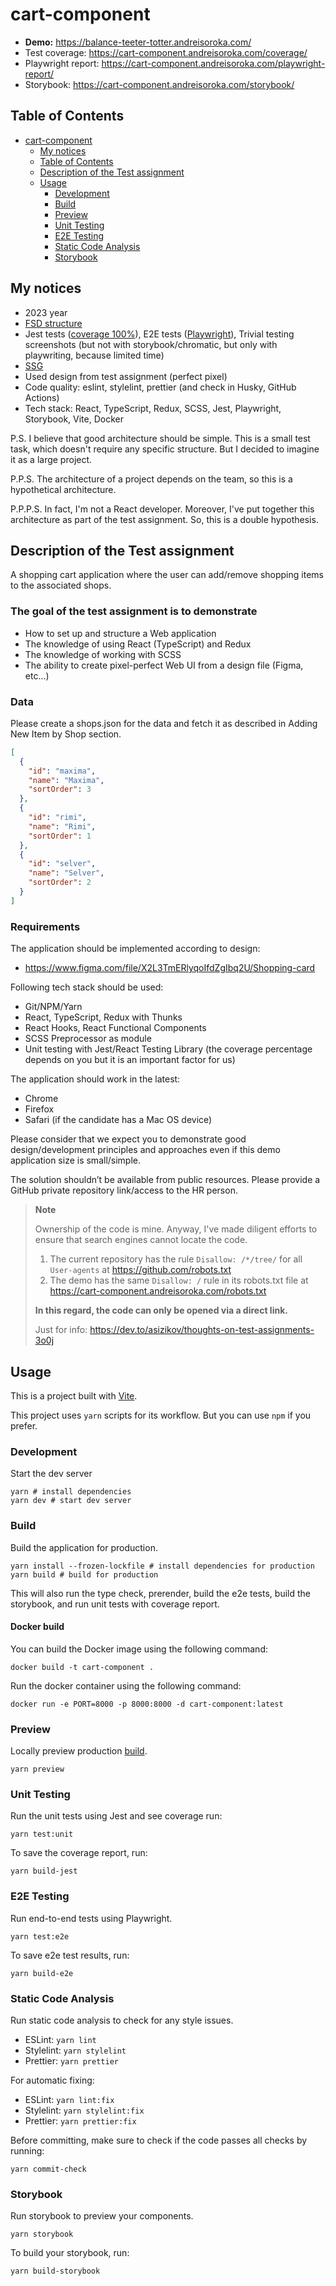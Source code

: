 # cart-component

- **Demo:** https://balance-teeter-totter.andreisoroka.com/
- Test coverage: https://cart-component.andreisoroka.com/coverage/
- Playwright report: https://cart-component.andreisoroka.com/playwright-report/
- Storybook: https://cart-component.andreisoroka.com/storybook/

## Table of Contents

- [cart-component](#cart-component)
    - [My notices](#my-notices)
    - [Table of Contents](#table-of-contents)
    - [Description of the Test assignment](#description-of-the-test-assignment)
    - [Usage](#usage)
        - [Development](#development)
        - [Build](#build)
        - [Preview](#preview)
        - [Unit Testing](#unit-testing)
        - [E2E Testing](#e2e-testing)
        - [Static Code Analysis](#static-code-analysis)
        - [Storybook](#storybook)

## My notices

- 2023 year
- [FSD structure](https://feature-sliced.design/)
- Jest tests ([coverage 100%](https://cart-component.andreisoroka.com/coverage/)),
  E2E tests ([Playwright](https://cart-component.andreisoroka.com/playwright-report/)),
  Trivial testing screenshots (but not with storybook/chromatic, but only with playwriting, because limited time)
- [SSG](https://vitejs.dev/guide/ssr.html#pre-rendering-ssg)
- Used design from test assignment (perfect pixel)
- Code quality: eslint, stylelint, prettier (and check in Husky, GitHub Actions)
- Tech stack: React, TypeScript, Redux, SCSS, Jest, Playwright, Storybook, Vite, Docker

P.S. I believe that good architecture should be simple. This is a small test task, which doesn't require any specific
structure. But I decided to imagine it as a large project.

P.P.S. The architecture of a project depends on the team, so this is a hypothetical architecture.

P.P.P.S. In fact, I'm not a React developer. Moreover, I've put together this architecture as part of the test
assignment. So, this is a double hypothesis.

## Description of the Test assignment

A shopping cart application where the user can add/remove shopping items to the associated shops.

### The goal of the test assignment is to demonstrate

- How to set up and structure a Web application
- The knowledge of using React (TypeScript) and Redux
- The knowledge of working with SCSS
- The ability to create pixel-perfect Web UI from a design file (Figma, etc...)

### Data

Please create a shops.json for the data and fetch it as described in Adding New Item by Shop section.

```json
[
  {
    "id": "maxima",
    "name": "Maxima",
    "sortOrder": 3
  },
  {
    "id": "rimi",
    "name": "Rimi",
    "sortOrder": 1
  },
  {
    "id": "selver",
    "name": "Selver",
    "sortOrder": 2
  }
]
```

### Requirements

The application should be implemented according to design:

- https://www.figma.com/file/X2L3TmERlyqoIfdZgIbq2U/Shopping-card

Following tech stack should be used:

- Git/NPM/Yarn
- React, TypeScript, Redux with Thunks
- React Hooks, React Functional Components
- SCSS Preprocessor as module
- Unit testing with Jest/React Testing Library (the coverage percentage depends on you but
  it is an important factor for us)

The application should work in the latest:

- Chrome
- Firefox
- Safari (if the candidate has a Mac OS device)

Please consider that we expect you to demonstrate good design/development principles and approaches even if this demo
application size is small/simple.

The solution shouldn’t be available from public resources. Please provide a GitHub private repository link/access to the
HR person.
> **Note**
>
> Ownership of the code is mine. Anyway, I've made diligent efforts to ensure that search engines cannot locate the
> code.
> 1. The current repository has the rule `Disallow: /*/tree/` for all `User-agents`
     at https://github.com/robots.txt
> 2. The demo has the same `Disallow: /` rule in its robots.txt file
     at https://cart-component.andreisoroka.com/robots.txt
>
> **In this regard, the code can only be opened via a direct link.**
>
> Just for info: https://dev.to/asizikov/thoughts-on-test-assignments-3o0j

## Usage

This is a project built with [Vite](https://vitejs.dev/).

This project uses `yarn` scripts for its workflow. But you can use `npm` if you prefer.

### Development

Start the dev server

```shell
yarn # install dependencies
yarn dev # start dev server
```

### Build

Build the application for production.

```shell
yarn install --frozen-lockfile # install dependencies for production
yarn build # build for production
```

This will also run the type check, prerender, build the e2e tests, build the storybook, and run unit tests with coverage
report.

#### Docker build

You can build the Docker image using the following command:

```shell
docker build -t cart-component .
```

Run the docker container using the following command:

```shell
docker run -e PORT=8000 -p 8000:8000 -d cart-component:latest
```

### Preview

Locally preview production [build](#build).

```shell
yarn preview
```

### Unit Testing

Run the unit tests using Jest and see coverage run:

```shell
yarn test:unit
```

To save the coverage report, run:

```shell
yarn build-jest
```

### E2E Testing

Run end-to-end tests using Playwright.

```shell
yarn test:e2e
```

To save e2e test results, run:

```shell
yarn build-e2e
```

### Static Code Analysis

Run static code analysis to check for any style issues.

- ESLint: `yarn lint`
- Stylelint: `yarn stylelint`
- Prettier: `yarn prettier`

For automatic fixing:

- ESLint: `yarn lint:fix`
- Stylelint: `yarn stylelint:fix`
- Prettier: `yarn prettier:fix`

Before committing, make sure to check if the code passes all checks by running:

```shell
yarn commit-check
```

### Storybook

Run storybook to preview your components.

```shell
yarn storybook
```

To build your storybook, run:

```shell
yarn build-storybook
```
